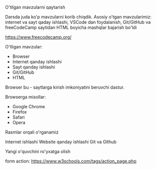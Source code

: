 O'tilgan mavzularni qaytarish

Darsda juda ko'p mavzularni korib chiqdik. Asosiy o'tgan mavzularimiz:
internet va sayt qaday ishlashi, VSCode dan foydalanish, Git/GitHub va
freeCodeCamp saytidan HTML boyicha mashqlar bajarish bo'ldi

https://www.freecodecamp.org/

O'tligan mavzular:

- Browser
- Internet qanday ishlashi
- Sayt qanday ishlashi
- Git/GitHub
- HTML

Browser bu - saytlarga kirish imkoniyatini beruvchi dastur.

Browserga misollar:

- Google Chrome
- Firefox
- Safari
- Opera

Rasmlar orqali o'rganamiz

Internet ishlashi
Website qanday ishlashi
Git va Github

Yangi o'quvchini ro'yxatga olish

form action: https://www.w3schools.com/tags/action_page.php
